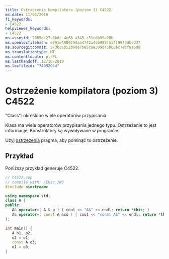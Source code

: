 ```yaml
---
title: Ostrzeżenie kompilatora (poziom 3) C4522
ms.date: 11/04/2016
f1_keywords:
- C4522
helpviewer_keywords:
- C4522
ms.assetid: 7065dc27-0b6c-4e68-a345-c51cdb99a20b
ms.openlocfilehash: e791e490929daa4742a4db985f5a4f99f4db9d37
ms.sourcegitcommit: 573b36b52b0de7be5cae309d45b68ac7ecf9a6d8
ms.translationtype: MT
ms.contentlocale: pl-PL
ms.lasthandoff: 12/10/2019
ms.locfileid: "74992044"
---
```

# <a name="compiler-warning-level-3-c4522"></a>Ostrzeżenie kompilatora (poziom 3) C4522

"Class": określono wiele operatorów przypisania

Klasa ma wiele operatorów przypisania jednego typu. Ostrzeżenie to jest informacje; Konstruktory są wywoływane w programie.

Użyj [ostrzeżenia](../../preprocessor/warning.md) pragma, aby pominąć to ostrzeżenie.

## <a name="example"></a>Przykład

Poniższy przykład generuje C4522.

```cpp
// C4522.cpp
// compile with: /EHsc /W3
#include <iostream>

using namespace std;
class A {
public:
   A& operator=( A & o ) { cout << "A&" << endl; return *this; }
   A& operator=( const A &co ) { cout << "const A&" << endl; return *this; }   // C4522
};

int main() {
   A o1, o2;
   o2 = o1;
   const A o3;
   o1 = o3;
}
```

